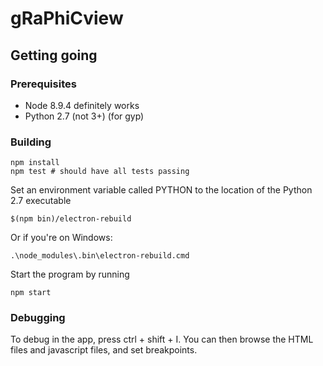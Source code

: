 # gRaPhiCview

## Getting going

### Prerequisites
* Node 8.9.4 definitely works
* Python 2.7 (not 3+) (for gyp)

### Building
```
npm install
npm test # should have all tests passing
```

Set an environment variable called PYTHON to the location of the Python 2.7 executable
```
$(npm bin)/electron-rebuild
```

Or if you're on Windows:
```
.\node_modules\.bin\electron-rebuild.cmd
```

Start the program by running 
```
npm start
```
### Debugging
To debug in the app, press ctrl + shift + I. You can then browse the HTML files and javascript files, and set breakpoints.
